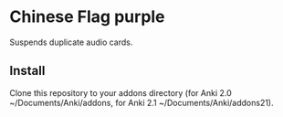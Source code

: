 # Chinese Flag purple

Suspends duplicate audio cards.

## Install

Clone this repository to your addons directory (for Anki 2.0 ~/Documents/Anki/addons, for Anki 2.1 ~/Documents/Anki/addons21).
